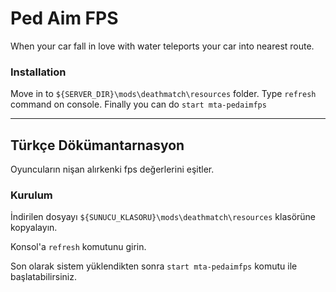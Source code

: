 # Ped Aim FPS
When your car fall in love with water teleports your car into nearest route.
    
### Installation
Move in to ```${SERVER_DIR}\mods\deathmatch\resources``` folder.
Type ```refresh``` command on console.
Finally you can do ```start mta-pedaimfps```

------

## Türkçe Dökümantarnasyon
Oyuncuların nişan alırkenki fps değerlerini eşitler.
    
### Kurulum
İndirilen dosyayı ```${SUNUCU_KLASORU}\mods\deathmatch\resources``` klasörüne kopyalayın.

Konsol'a ```refresh``` komutunu girin.

Son olarak sistem yüklendikten sonra ```start mta-pedaimfps``` komutu ile başlatabilirsiniz.
